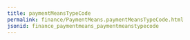 ```yaml
---
title: paymentMeansTypeCode
permalink: finance/PaymentMeans.paymentMeansTypeCode.html
jsonid: finance_paymentmeans_paymentmeanstypecode
---
```

